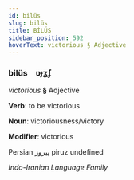 ```yaml
---
id: bilüs
slug: bilüs
title: BİLÜS
sidebar_position: 592
hoverText: victorious § Adjective
---
```


### bilüs&emsp;<span kind="abugida">ʋɟʓ́ʄ</span>

*victorious* **§** Adjective

**Verb**: to be victorious

**Noun**: victoriousness/victory

**Modifier**: victorious

Persian پیروز piruz undefined

*Indo-Iranian Language Family*